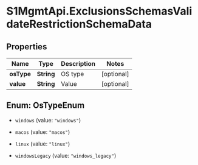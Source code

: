 # S1MgmtApi.ExclusionsSchemasValidateRestrictionSchemaData

## Properties
Name | Type | Description | Notes
------------ | ------------- | ------------- | -------------
**osType** | **String** | OS type | [optional] 
**value** | **String** | Value | [optional] 


<a name="OsTypeEnum"></a>
## Enum: OsTypeEnum


* `windows` (value: `"windows"`)

* `macos` (value: `"macos"`)

* `linux` (value: `"linux"`)

* `windowsLegacy` (value: `"windows_legacy"`)




